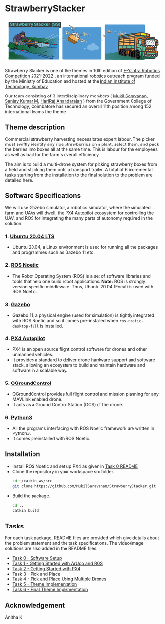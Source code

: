 # StrawberryStacker

![](pics/theme_image.png)

Strawberry Stacker is one of the themes in 10th edition of [E-Yantra Robotics Competition](https://portal.e-yantra.org/) 2021-2022 , an international robotics outreach program funded by the Ministry of Education and hosted at the [Indian Institute of Technology, Bombay](https://www.iitbombay.org/)

Our team consisting of 3 interdisciplinary members ( [Mukil Saravanan](https://www.linkedin.com/in/mukil-saravanan-18800285/), [Sanjay Kumar M](https://www.linkedin.com/in/sanjay-kumar-m-6877601ba/), [HariRaj Anandarajan](https://www.linkedin.com/in/hari-raj-anandarajan-65a35119b/) ) from the Government College of Technology, Coimbatore has secured an overall 11th position among 152 international teams the theme. 
  
## Theme description
Commercial strawberry harvesting necessitates expert labour. The picker must swiftly identify any ripe strawberries on a plant, select them, and pack the berries into boxes all at the same time. This is labour for the employees as well as bad for the farm's overall efficiency. 

The aim is to build a multi-drone system for picking strawberry boxes from a field and stacking them onto a transport trailer. A total of 6 incremental tasks starting from the installation to the final solution to the problem are detailed here.

## Software Specifications
We will use Gazebo simulator, a robotics simulator, where the simulated farm and UAVs will dwell, the PX4 Autopilot ecosystem for controlling the UAV, and ROS for integrating the many parts of autonomy required in the solution.
### 1. [Ubuntu 20.04 LTS](https://releases.ubuntu.com/20.04/)
- Ubuntu 20.04, a Linux environment is used for running all the packages and programmes such as Gazebo 11 etc.

### 2. [ROS Noetic](http://wiki.ros.org/noetic)
- The Robot Operating System (ROS) is a set of software libraries and tools that help one build robot applications.
 **Note:** ROS is strongly version specific middleware. Thus, Ubuntu 20.04 (Focal) is used with ROS Noetic.

### 3. [Gazebo](https://gazebosim.org/home)
- Gazebo 11, a physical engine (used for simulation) is tightly integrated with ROS Noetic and so it comes pre-installed when      ```ros-noetic-desktop-full``` is installed.

### 4. [PX4 Autopilot](https://px4.io/)
- PX4 is an open source flight control software for drones and other unmanned vehicles.
- It provides a standard to deliver drone hardware support and software stack, allowing an ecosystem to build and maintain hardware and software in a scalable way.

### 5. [QGroundControl](http://qgroundcontrol.com/)
- QGroundControl provides full flight control and mission planning for any MAVLink enabled drone. 
- It acts as a Ground Control Station (GCS) of the drone.

### 6. [Python3](https://www.python.org/download/releases/3.0/)
- All the programs interfacing with ROS Noetic framework are written in Python3. 
- It comes preinstalled with ROS Noetic.



## Installation
- Install ROS Noetic and set up PX4 as given in [Task 0 README](task_0/README.md)
- Clone the repository in your workspace src folder.
    ```bash
    cd ~/catkin_ws/src
    git clone https://github.com/MukilSaravanan/StrawberryStacker.git
    ```
- Build the package.
    ```bash
    cd ..
    catkin build
    ```

## Tasks
For each task package, README files are provided which give details about the problem statement and the task specifications. 
The video/image solutions are also added in the README files.
- [Task 0 - Software Setup](task_0/README.md)
- [Task 1 - Getting Started with ArUco and ROS](task_1/README.md)
- [Task 2 - Getting Started with PX4](task_2/README.md)
- [Task 3 - Pick and Place](task_3/README.md)
- [Task 4 - Pick and Place Using Multiple Drones](task_4/README.md)
- [Task 5 - Theme Implementation](task_5/README.md)
- [Task 6 - Final Theme Implementation](task_6/README.md)

## Acknowledgement
Anitha K
